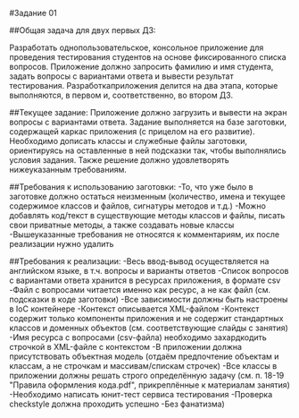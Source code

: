 #Задание 01


##Общая задача для двух первых ДЗ:

Разработать однопользовательское, консольное приложение для проведения тестирования студентов на основе фиксированного списка вопросов. Приложение должно запросить фамилию и имя студента, задать вопросы с вариантами ответа и вывести результат тестирования.
Разработкаприложения делится на два этапа, которые выполняются, в первом и, соответственно, во втором ДЗ.


##Текущее задание:
Приложение должно загрузить и вывести на экран вопросы с вариантами ответа. Задание выполняется на базе заготовки, содержащей каркас приложения (с прицелом на его развитие). Необходимо дописать классы и служебные файлы заготовки, ориентируясь на оставленные в ней подсказки так, чтобы выполнялись условия задания. Также решение должно удовлетворять нижеуказанным требованиям.


##Требования к использованию заготовки:
-То, что уже было в заготовке должно остаться неизменным (количество, имена и текущее содержимое классов и файлов, сигнатуры методов и т.д.)
-Можно добавлять код/текст в существующие методы классов и файлы, писать свои приватные методы, а также создавать новые классы
-Вышеуказанные требования не относятся к комментариям, их после реализации нужно удалить

##Требования к реализации:
-Весь ввод-вывод осуществляется на английском языке, в т.ч. вопросы и варианты ответов
-Список вопросов с вариантами ответа хранится в ресурсах приложения, в формате csv
-Файл с вопросами читается именно как ресурс, а не как файл (см. подсказки в коде заготовки)
-Все зависимости должны быть настроены в IoC контейнере
-Контекст описывается XML-файлом
-Контекст содержит только компоненты приложения и не содержит стандартных классов и доменных объектов (см. соответствующие слайды с занятия)
-Имя ресурса с вопросами (csv-файла) необходимо захардкодить строчкой в XML-файле с контекстом
-В приложении должна присутствовать объектная модель (отдаём предпочтение объектам и классам, а не строчкам и массивам/спискам строчек)
-Все классы в приложении должны решать строго определённую задачу (см. п. 18-19 "Правила оформления кода.pdf", прикреплённые к материалам занятия)
-Необходимо написать юнит-тест сервиса тестирования
-Проверка checkstyle должна проходить успешно
-Без фанатизма)